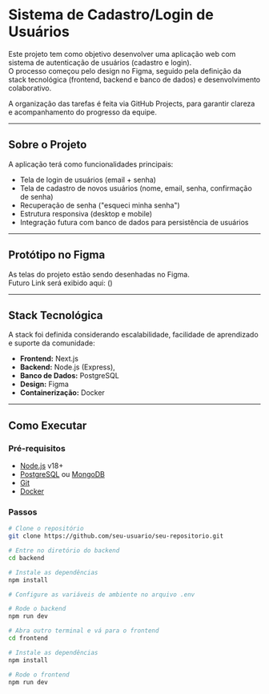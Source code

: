 # Sistema de Cadastro/Login de Usuários

Este projeto tem como objetivo desenvolver uma aplicação web com sistema de autenticação de usuários (cadastro e login).  
O processo começou pelo design no Figma, seguido pela definição da stack tecnológica (frontend, backend e banco de dados) e desenvolvimento colaborativo.  

A organização das tarefas é feita via GitHub Projects, para garantir clareza e acompanhamento do progresso da equipe.  

---

## Sobre o Projeto
A aplicação terá como funcionalidades principais:  
- Tela de login de usuários (email + senha)  
- Tela de cadastro de novos usuários (nome, email, senha, confirmação de senha)  
- Recuperação de senha ("esqueci minha senha")  
- Estrutura responsiva (desktop e mobile)  
- Integração futura com banco de dados para persistência de usuários  

---

## Protótipo no Figma
As telas do projeto estão sendo desenhadas no Figma.  
Futuro Link será exibido aqui: ()

---

## Stack Tecnológica
A stack foi definida considerando escalabilidade, facilidade de aprendizado e suporte da comunidade:  

- **Frontend:** Next.js  
- **Backend:** Node.js (Express),
- **Banco de Dados:** PostgreSQL
- **Design:** Figma  
- **Containerização:** Docker  

---

## Como Executar

### Pré-requisitos
- [Node.js](https://nodejs.org/) v18+  
- [PostgreSQL](https://www.postgresql.org/) ou [MongoDB](https://www.mongodb.com/)  
- [Git](https://git-scm.com/)  
- [Docker](https://www.docker.com/)  

### Passos

```bash
# Clone o repositório
git clone https://github.com/seu-usuario/seu-repositorio.git

# Entre no diretório do backend
cd backend

# Instale as dependências
npm install

# Configure as variáveis de ambiente no arquivo .env

# Rode o backend
npm run dev

# Abra outro terminal e vá para o frontend
cd frontend

# Instale as dependências
npm install

# Rode o frontend
npm run dev
